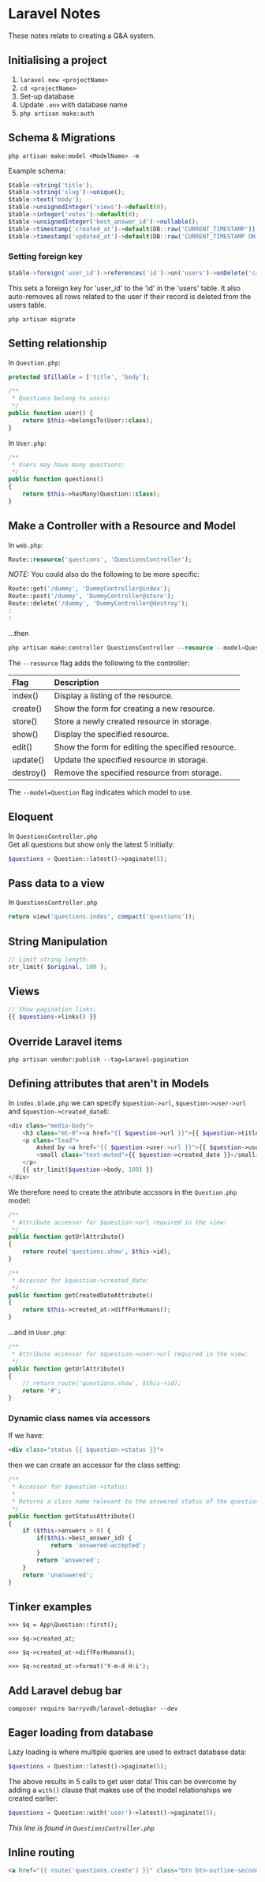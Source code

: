 # Laravel Notes
These notes relate to creating a Q&A system.  

## Initialising a project
1. `laravel new <projectName>`
2. `cd <projectName>`
3. Set-up database
4. Update `.env` with database name
5. `php artisan make:auth`  


## Schema & Migrations
`php artisan make:model <ModelName> -m`

Example schema:  
```javascript
$table->string('title');  
$table->string('slug')->unique();  
$table->text('body');  
$table->unsignedInteger('views')->default(0);  
$table->integer('votes')->default(0);  
$table->unsignedInteger('best_answer_id')->nullable();  
$table->timestamp('created_at')->default(DB::raw('CURRENT_TIMESTAMP'));  
$table->timestamp('updated_at')->default(DB::raw('CURRENT_TIMESTAMP ON UPDATE CURRENT_TIMESTAMP'));
```

### Setting foreign key  
```javascript
$table->foreign('user_id')->references('id')->on('users')->onDelete('cascade');
```  
This sets a foreign key for 'user_id' to the 'id' in the 'users' table. It also auto-removes all rows related to the user if their record is deleted from the users table.  

`php artisan migrate`  

## Setting relationship
In `Question.php`:  
```php
protected $fillable = ['title', 'body'];

/**
 * Questions belong to users:
 */
public function user() {
    return $this->belongsTo(User::class);
}
```

In `User.php`:  
```php
/**
 * Users may have many questions:
 */
public function questions()
{
    return $this->hasMany(Question::class);
}
```

## Make a Controller with a Resource and Model  
In `web.php`:
```php
Route::resource('questions', 'QuestionsController');
```

_NOTE:_
You could also do the following to be more specific:
```php
Route::get('/dummy', 'DummyController@index');
Route::post('/dummy', 'DummyController@store');
Route::delete('/dummy', 'DummyController@destroy');
:
:
```
...then
```php
php artisan make:controller QuestionsController --resource --model=Question
```
The `--resource` flag adds the following to the controller:  

| Flag      | Description |
|:----------|:------------|
| index()   | Display a listing of the resource. |
| create()  | Show the form for creating a new resource. |
| store()   | Store a newly created resource in storage. |
| show()    | Display the specified resource. |
| edit()    | Show the form for editing the specified resource. |
| update()  | Update the specified resource in storage. |
| destroy() | Remove the specified resource from storage. |

The `--model=Question` flag indicates which model to use.
## Eloquent
In `QuestionsController.php`  
Get all questions but show only the latest 5 initially:
```php
$questions = Question::latest()->paginate(5);
```

## Pass data to a view
In `QuestionsController.php`  
```php
return view('questions.index', compact('questions'));
```

## String Manipulation
```php
// Limit string length:
str_limit( $original, 100 );
```

## Views
```php
// Show pagination links:
{{ $questions->links() }}
```

## Override Laravel items
`php artisan vendor:publish --tag=laravel-pagination`  

## Defining attributes that aren't in Models
In `index.blade.php` we can specify `$question->url`, `$question->user->url` and `$question->created_dateß`:
```php
<div class="media-body">
    <h3 class="mt-0"><a href="{{ $question->url }}">{{ $question->title }}</a></h3>
    <p class="lead">
        Asked by <a href="{{ $question->user->url }}">{{ $question->user->name }}</a>
        <small class="text-muted">{{ $question->created_date }}</small>
    </p>
    {{ str_limit($question->body, 100) }}
</div>
```
We therefore need to create the attribute accssors in the `Question.php` model:
```php
/**
 * Attribute accessor for $question->url required in the view:
 */
public function getUrlAttribute()
{
    return route('questions.show', $this->id);
}

/**
 * Accessor for $question->created_date:
 */
public function getCreatedDateAttribute()
{
    return $this->created_at->diffForHumans();
}
```
...and in `User.php`:
```php
/**
 * Attribute accessor for $question->user->url required in the view:
 */
public function getUrlAttribute()
{
    // return route('questions.show', $this->id);
    return '#';
}
```
### Dynamic class names via accessors
If we have:
```html
<div class="status {{ $question->status }}">
```
then we can create an accessor for the class setting:
```php
/**
 * Accessor for $question->status:
 *
 * Returns a class name relevant to the answered status of the question.
 */
public function getStatusAttribute()
{
    if ($this->answers > 0) {
        if($this->best_answer_id) {
            return 'answered-accepted';
        }
        return 'answered';
    }
    return 'unanswered';
}
```

## Tinker examples
```tinker
>>> $q = App\Question::first();

>>> $q->created_at;

>>> $q->created_at->diffForHumans();

>>> $q->created_at->format('Y-m-d H:i');
```

## Add Laravel debug bar
`composer require barryvdh/laravel-debugbar --dev`

## Eager loading from database
Lazy loading is where multiple queries are used to extract database data:
```php
$questions = Question::latest()->paginate(5);
```
The above results in 5 calls to get user data! This can be overcome by adding a `with()` clause that makes use of the model relationships we created earlier:
```php
$questions = Question::with('user')->latest()->paginate(5);
```
_This line is found in `QuestionsController.php`_

## Inline routing
```html
<a href="{{ route('questions.create') }}" class="btn btn-outline-secondary">Ask Question</a>
```

